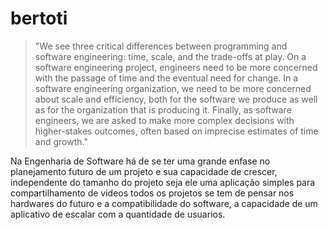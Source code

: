 # bertoti

>"We see three critical differences between programming and software engineering: time, scale, and the trade-offs at play. On a software engineering project, engineers need to be more concerned with the passage of time and the eventual need for change. In a software engineering organization, we need to be more concerned about scale and efficiency, both for the software we produce as well as for the organization that is producing it. Finally, as software engineers, we are asked to make more complex decisions with higher-stakes outcomes, often based on imprecise estimates of time and growth."

Na Engenharia de Software há de se ter uma grande enfase no planejamento futuro de um projeto e sua capacidade de crescer, independente do tamanho do projeto seja ele uma aplicação simples para compartilhamento de videos todos os projetos se tem de pensar nos hardwares do futuro e a compatibilidade do software, a capacidade de um aplicativo de escalar com a quantidade de usuarios.

